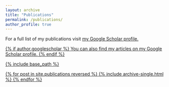 ```yaml
---
layout: archive
title: "Publications"
permalink: /publications/
author_profile: true
---
```


For a full list of my publications visit <u><a href="https://scholar.google.co.uk/citations?user=uU_V_PsAAAAJ&hl=en">my Google Scholar profile</a>.

{% if author.googlescholar %}
  You can also find my articles on <u><a href="{{author.googlescholar}}">my Google Scholar profile</a>.</u>
{% endif %}

{% include base_path %}

{% for post in site.publications reversed %}
  {% include archive-single.html %}
{% endfor %}
